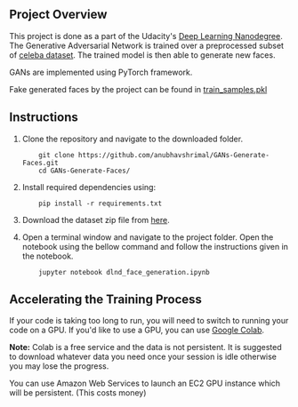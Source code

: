 ## Project Overview

This project is done as a part of the Udacity's [Deep Learning Nanodegree](https://eu.udacity.com/course/deep-learning-nanodegree--nd101). The Generative Adversarial Network is trained over a preprocessed subset of [celeba dataset](https://drive.google.com/file/d/1PWYIxXk_yrGTozEpq7EOGkhzGl-T2bpT/view?usp=sharing). The trained model is then able to generate new faces.

GANs are implemented using PyTorch framework.

Fake generated faces by the project can be found in [train_samples.pkl](train_samples.pkl)


## Instructions

1. Clone the repository and navigate to the downloaded folder.
	
	```	
		git clone https://github.com/anubhavshrimal/GANs-Generate-Faces.git
		cd GANs-Generate-Faces/
	```
2. Install required dependencies using:
	
	```
		pip install -r requirements.txt
	```
3. Download the dataset zip file from [here](https://drive.google.com/file/d/1PWYIxXk_yrGTozEpq7EOGkhzGl-T2bpT/view?usp=sharing).
4. Open a terminal window and navigate to the project folder. Open the notebook using the bellow command and follow the instructions given in the notebook.
	
	```
		jupyter notebook dlnd_face_generation.ipynb
	```


## Accelerating the Training Process 

If your code is taking too long to run, you will need to switch to running your code on a GPU.  If you'd like to use a GPU, you can use [Google Colab](https://colab.research.google.com/). 

**Note:** Colab is a free service and the data is not persistent. It is suggested to download whatever data you need once your session is idle otherwise you may lose the progress.

You can use Amazon Web Services to launch an EC2 GPU instance which will be persistent. (This costs money)
